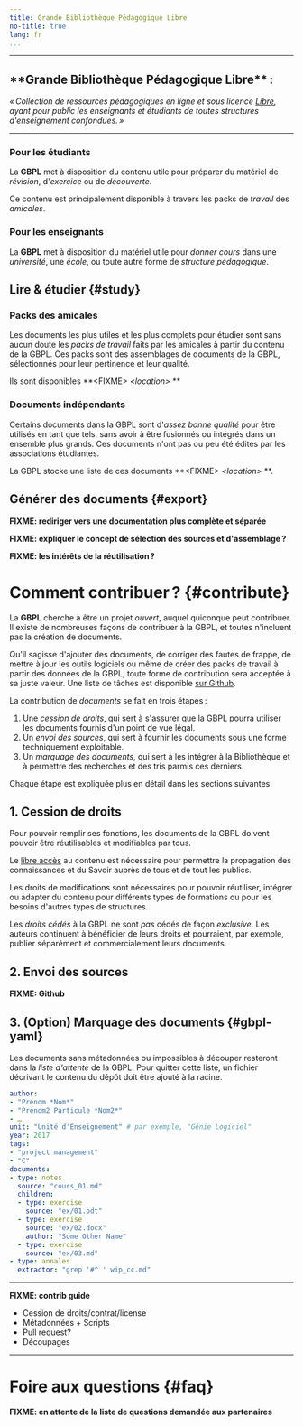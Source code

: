```yaml
---
title: Grande Bibliothèque Pédagogique Libre
no-title: true
lang: fr
...
```


<section id="screen-1" class="screen screenlike">

---

<!-- # breaks pandoc's sections calculations -->
<h1>**Grande Bibliothèque Pédagogique Libre** :</h1>

<div class="row">
<span class="fa fa-book"></span>

<i>« *Collection* de *ressources pédagogiques* en ligne et sous licence [Libre](), ayant pour public les *enseignants* et *étudiants* de toutes structures d'enseignement confondues. »</i>

</div>

---

</section>

<section id="public" class="row">

<section>
<h1>Pour les étudiants</h1>

La **GBPL** met à disposition du contenu utile pour préparer du matériel de *révision*, d'*exercice* ou de *découverte*.

Ce contenu est principalement disponible à travers les packs de *travail* des *amicales*.

</section>

<section>
<h1>Pour les enseignants</h1>

La **GBPL** met à disposition du matériel utile pour *donner cours* dans une *université*, une *école*, ou toute autre forme de *structure pédagogique*.
</section>

</section>

<section class="row">

## Lire & étudier {#study}

### Packs des amicales

<span class="fa fa-book fa-3x float-icon"/>

Les documents les plus utiles et les plus complets pour étudier sont sans aucun doute les *packs de travail* faits par les amicales à partir du contenu de la GBPL.
Ces packs sont des assemblages de documents de la GBPL, sélectionnés pour leur pertinence et leur qualité.

Ils sont disponibles **\<FIXME\> *\<location\>* **

### Documents indépendants

<span class="fa fa-files-o fa-3x float-icon"/> 

Certains documents dans la GBPL sont d'*assez bonne qualité* pour être utilisés en tant que tels, sans avoir à être fusionnés ou intégrés dans un ensemble plus grands.
Ces documents n'ont pas ou peu été édités par les associations étudiantes.

La GBPL stocke une liste de ces documents **\<FIXME\> *\<location\>* **.

## Générer des documents {#export}

**FIXME: rediriger vers une documentation plus complète et séparée**

**FIXME: expliquer le concept de sélection des sources et d'assemblage ?**

**FIXME: les intérêts de la réutilisation ?**

</section>

# Comment contribuer ? {#contribute}

La **GBPL** cherche à être un projet *ouvert*, auquel quiconque peut contribuer.
Il existe de nombreuses façons de contribuer à la GBPL, et toutes n'incluent pas la création de documents.

Qu'il sagisse d'ajouter des documents, de corriger des fautes de frappe, de mettre à jour les outils logiciels ou même de créer des packs de travail à partir des données de la GBPL, toute forme de contribution sera acceptée à sa juste valeur.
Une liste de tâches est disponible [sur Github](https://github.com/Lukc/GBPL/issues).

La contribution de *documents* se fait en trois étapes :

  1. Une *cession de droits*, qui sert à s'assurer que la GBPL pourra utiliser les documents fournis d'un point de vue légal.
  2. Un *envoi des sources*, qui sert à fournir les documents sous une forme techniquement exploitable.
  3. Un *marquage des documents*, qui sert à les intégrer à la Bibliothèque et à permettre des recherches et des tris parmis ces derniers.

Chaque étape est expliquée plus en détail dans les sections suivantes.

## 1. Cession de droits

Pour pouvoir remplir ses fonctions, les documents de la GBPL doivent pouvoir être réutilisables et modifiables par tous.

Le [libre accès]() au contenu est nécessaire pour permettre la propagation des connaissances et du Savoir auprès de tous et de tout les publics.

Les droits de modifications sont nécessaires pour pouvoir réutiliser, intégrer ou adapter du contenu pour différents types de formations ou pour les besoins d'autres types de structures.

Les *droits cédés* à la GBPL ne sont *pas* cédés de façon *exclusive*.
Les auteurs continuent à bénéficier de leurs droits et pourraient, par exemple, publier séparément et commercialement leurs documents.

## 2. Envoi des sources

**FIXME: Github**

## 3. (Option) Marquage des documents {#gbpl-yaml}

Les documents sans métadonnées ou impossibles à découper resteront dans la *liste d'attente* de la GBPL.
Pour quitter cette liste, un fichier décrivant le contenu du dépôt doit être ajouté à la racine.

```YAML
author:
- "Prénom *Nom*"
- "Prénom2 Particule *Nom2*"
- …
unit: "Unité d'Enseignement" # par exemple, "Génie Logiciel"
year: 2017
tags:
- "project management"
- "C"
documents:
- type: notes
  source: "cours_01.md"
  children:
  - type: exercise
    source: "ex/01.odt"
  - type: exercise
    source: "ex/02.docx"
	author: "Some Other Name"
  - type: exercise
    source: "ex/03.md"
- type: annales
  extractor: "grep '#^ ' wip_cc.md"
```

---

**FIXME: contrib guide**

- Cession de droits/contrat/license
- Métadonnées + Scripts
- Pull request?
- Découpages

---

# Foire aux questions {#faq}

**FIXME: en attente de la liste de questions demandée aux partenaires**

